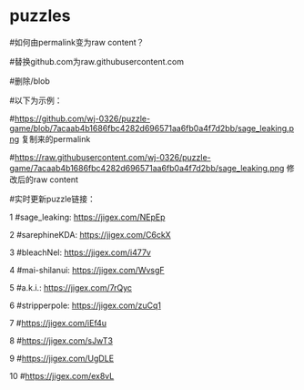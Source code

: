 # puzzles
#如何由permalink变为raw content？

#替换github.com为raw.githubusercontent.com

#删除/blob

#以下为示例：

#https://github.com/wj-0326/puzzle-game/blob/7acaab4b1686fbc4282d696571aa6fb0a4f7d2bb/sage_leaking.png 复制来的permalink

#https://raw.githubusercontent.com/wj-0326/puzzle-game/7acaab4b1686fbc4282d696571aa6fb0a4f7d2bb/sage_leaking.png 修改后的raw content

#实时更新puzzle链接：

1 #sage_leaking: https://jigex.com/NEpEp

2 #sarephineKDA: https://jigex.com/C6ckX

3 #bleachNel: https://jigex.com/i477v

4 #mai-shilanui: https://jigex.com/WvsgF

5 #a.k.i.: https://jigex.com/7rQyc

6 #stripperpole: https://jigex.com/zuCq1

7 #https://jigex.com/iEf4u

8 #https://jigex.com/sJwT3

9 #https://jigex.com/UgDLE

10 #https://jigex.com/ex8vL
